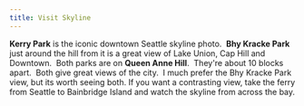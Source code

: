 ```yaml
---
title: Visit Skyline
---
```

**Kerry Park** is the iconic downtown Seattle skyline photo.  **Bhy Kracke Park** just around the hill from it is a great view of Lake Union, Cap Hill and Downtown.  Both parks are on **Queen Anne Hill**.  They're about 10 blocks apart.  Both give great views of the city.  I much prefer the Bhy Kracke Park view, but its worth seeing both. If you want a contrasting view, take the ferry from Seattle to Bainbridge Island and watch the skyline from across the bay.